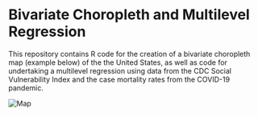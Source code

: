 # Bivariate Choropleth and Multilevel Regression

This repository contains R code for the creation of a bivariate choropleth map (example below) of the the United States, as well as code for undertaking a multilevel regression using data from the CDC Social Vulnerability Index and the case mortality rates from the COVID-19 pandemic.

![Map](Example_SVI_Disability_Bivariate.png)
